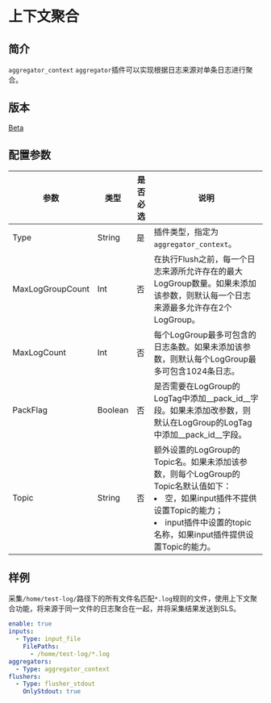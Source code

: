 # 上下文聚合

## 简介

`aggregator_context` `aggregator`插件可以实现根据日志来源对单条日志进行聚合。

## 版本

[Beta](../stability-level.md)

## 配置参数

| 参数 | 类型 | 是否必选 | 说明 |
| --- | --- | --- | --- |
| Type | String | 是 | 插件类型，指定为`aggregator_context`。 |
| MaxLogGroupCount | Int | 否 | 在执行Flush之前，每一个日志来源所允许存在的最大LogGroup数量。如果未添加该参数，则默认每一个日志来源最多允许存在2个LogGroup。 |
| MaxLogCount | Int | 否 | 每个LogGroup最多可包含的日志条数。如果未添加该参数，则默认每个LogGroup最多可包含1024条日志。 |
| PackFlag | Boolean | 否 | 是否需要在LogGroup的LogTag中添加__pack_id__字段。如果未添加改参数，则默认在LogGroup的LogTag中添加__pack_id__字段。 |
| Topic | String | 否 | 额外设置的LogGroup的Topic名。如果未添加该参数，则每个LogGroup的Topic名默认值如下：<li>空，如果input插件不提供设置Topic的能力；<li>input插件中设置的topic名称，如果input插件提供设置Topic的能力。 |

## 样例

采集`/home/test-log/`路径下的所有文件名匹配`*.log`规则的文件，使用上下文聚合功能，将来源于同一文件的日志聚合在一起，并将采集结果发送到SLS。

```yaml
enable: true
inputs:
  - Type: input_file
    FilePaths: 
      - /home/test-log/*.log
aggregators:
  - Type: aggregator_context
flushers:
  - Type: flusher_stdout
    OnlyStdout: true
```
